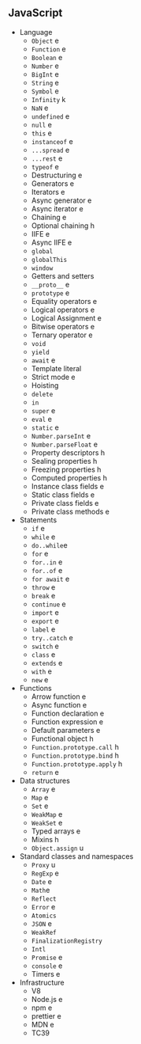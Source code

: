 ## JavaScript

- Language
  - `Object` e
  - `Function` e
  - `Boolean` e
  - `Number` e
  - `BigInt` e
  - `String` e
  - `Symbol` e
  - `Infinity` k
  - `NaN` e
  - `undefined` e
  - `null` e
  - `this` e
  - `instanceof` e
  - `...spread` e
  - `...rest` e
  - `typeof` e
  - Destructuring e
  - Generators e
  - Iterators e
  - Async generator e
  - Async iterator e
  - Chaining e
  - Optional chaining h
  - IIFE e
  - Async IIFE e
  - `global`
  - `globalThis`
  - `window`
  - Getters and setters
  - `__proto__` e
  - `prototype` e
  - Equality operators e
  - Logical operators e
  - Logical Assignment e
  - Bitwise operators e
  - Ternary operator e
  - `void` 
  - `yield`
  - `await` e
  - Template literal
  - Strict mode e
  - Hoisting
  - `delete` 
  - `in`
  - `super` e
  - `eval` e
  - `static` e
  - `Number.parseInt` e
  - `Number.parseFloat` e
  - Property descriptors h
  - Sealing properties h
  - Freezing properties h
  - Computed properties h
  - Instance class fields e
  - Static class fields e
  - Private class fields e
  - Private class methods e
- Statements
  - `if` e
  - `while` e
  - `do..while`e
  - `for` e
  - `for..in` e
  - `for..of` e
  - `for await` e
  - `throw` e
  - `break` e
  - `continue` e
  - `import` e
  - `export` e
  - `label` e
  - `try..catch` e
  - `switch` e
  - `class` e
  - `extends` e
  - `with` e
  - `new` e
- Functions
  - Arrow function e
  - Async function e
  - Function declaration e 
  - Function expression e
  - Default parameters e
  - Functional object h
  - `Function.prototype.call` h
  - `Function.prototype.bind` h
  - `Function.prototype.apply` h
  - `return` e
- Data structures
  - `Array` e
  - `Map` e
  - `Set` e
  - `WeakMap` e
  - `WeakSet` e
  - Typed arrays e
  - Mixins h
  - `Object.assign` u
- Standard classes and namespaces
  - `Proxy` u
  - `RegExp` e
  - `Date` e
  - `Math`e
  - `Reflect` 
  - `Error` e
  - `Atomics` 
  - `JSON` e
  - `WeakRef`
  - `FinalizationRegistry`
  - `Intl`
  - `Promise` e
  - `console` e 
  - Timers e
- Infrastructure
  - V8 
  - Node.js e
  - npm e
  - prettier e
  - MDN e
  - TC39
